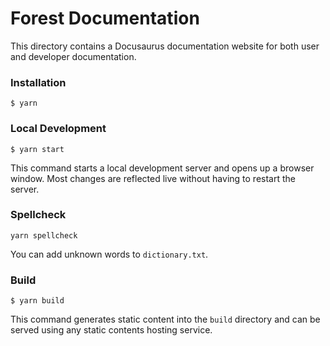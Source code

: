 # Forest Documentation

This directory contains a Docusaurus documentation website for both user and developer documentation.

### Installation

```
$ yarn
```

### Local Development

```
$ yarn start
```

This command starts a local development server and opens up a browser window. Most changes are reflected live without having to restart the server.

### Spellcheck

```
yarn spellcheck
```

You can add unknown words to `dictionary.txt`.

### Build

```
$ yarn build
```

This command generates static content into the `build` directory and can be served using any static contents hosting service.

